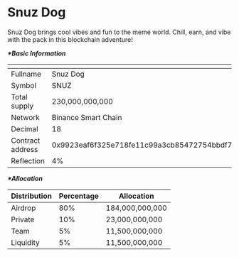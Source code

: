 # Snuz Dog

Snuz Dog brings cool vibes and fun to the meme world. Chill, earn, and vibe with the pack in this blockchain adventure!

_**\*Basic Information**_

<table data-header-hidden><thead><tr><th width="177"></th><th></th></tr></thead><tbody><tr><td>Fullname</td><td>Snuz Dog</td></tr><tr><td>Symbol</td><td>SNUZ</td></tr><tr><td>Total supply</td><td>230,000,000,000</td></tr><tr><td>Network</td><td>Binance Smart Chain</td></tr><tr><td>Decimal</td><td>18</td></tr><tr><td>Contract address</td><td>0x9923eaf6f325e718fe11c99a3cb85472754bbdf7</td></tr><tr><td>Reflection</td><td>4%</td></tr></tbody></table>

_**\*Allocation**_

| Distribution | Percentage | Allocation      |
| ------------ | ---------- | --------------- |
| Airdrop      | 80%        | 184,000,000,000 |
| Private      | 10%        | 23,000,000,000  |
| Team         | 5%         | 11,500,000,000  |
| Liquidity    | 5%         | 11,500,000,000  |
